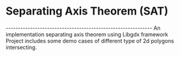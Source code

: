 <h1><b>Separating Axis Theorem (SAT)</b></h1>
------------------------------------------------------------
An implementation separating axis theorem using Libgdx framework </br>
Project includes some demo cases of different type of 2d polygons intersecting.
